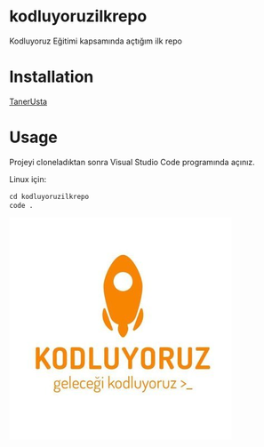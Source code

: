 # kodluyoruzilkrepo
Kodluyoruz Eğitimi kapsamında açtığım ilk repo

# Installation
[TanerUsta]( https://github.com/TanerUsta/kodluyoruzilkrepo.git)
# Usage
Projeyi cloneladıktan sonra Visual Studio Code programında açınız.

Linux için:
```
cd kodluyoruzilkrepo
code . 
```

![Kodluyoruz Logo](https://raw.githubusercontent.com/Kodluyoruz/taskforce/git/git/markdown-nedir-nasil-kullaniriz-/figures/kodluyoruz_logo.jpg)